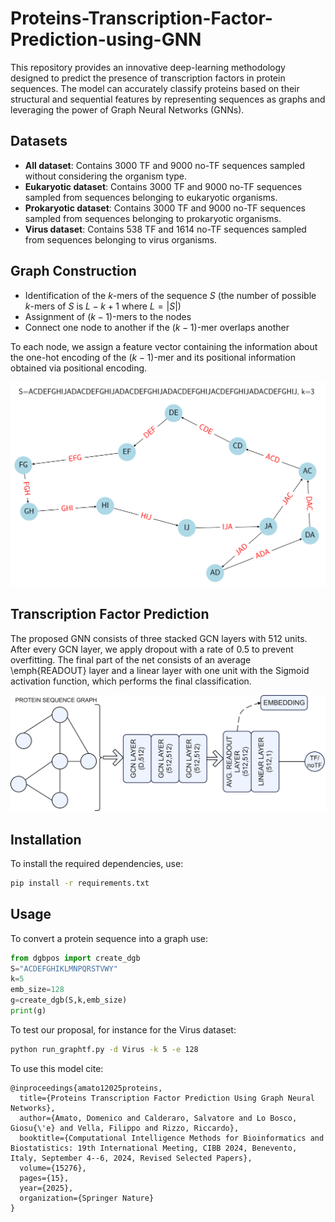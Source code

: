 # Proteins-Transcription-Factor-Prediction-using-GNN
This repository provides an innovative deep-learning methodology designed to predict the presence of transcription factors in protein sequences. The model can accurately classify proteins based on their structural and sequential features by representing sequences as graphs and leveraging the power of Graph Neural Networks (GNNs).

## Datasets

- **All dataset**: Contains 3000 TF and 9000 no-TF sequences sampled without considering the organism type.
- **Eukaryotic dataset**: Contains 3000 TF and 9000 no-TF sequences sampled from sequences belonging to eukaryotic organisms.
- **Prokaryotic dataset**: Contains 3000 TF and 9000 no-TF sequences sampled from sequences belonging to prokaryotic organisms.
- **Virus dataset**: Contains 538 TF and 1614 no-TF sequences sampled from sequences belonging to virus organisms.

## Graph Construction
- Identification of the $k$-mers of the sequence $S$ (the number of possible $k$-mers of $S$ is $L-k+1$ where $L = \lvert S \rvert$)
- Assignment of $(k-1)$-mers to the nodes
- Connect one node to another if the $(k-1)$-mer overlaps another

To each node, we assign a feature vector containing the information about the one-hot encoding of the $(k-1)$-mer and its positional information obtained via positional encoding. 

![GNN Architecture](images/example.png)

## Transcription Factor Prediction
The proposed GNN consists of three stacked GCN layers with 512 units. After every GCN layer, we apply dropout with a rate of 0.5 to prevent overfitting. The final part of the net consists of an average \emph{READOUT} layer and a linear layer with one unit with the Sigmoid activation function, which performs the final classification. 

![GNN Architecture](images/net.jpg)

## Installation

To install the required dependencies, use:

```bash
pip install -r requirements.txt
```
## Usage
To convert a protein sequence into a graph use:
```python
from dgbpos import create_dgb
S="ACDEFGHIKLMNPQRSTVWY"
k=5
emb_size=128
g=create_dgb(S,k,emb_size)
print(g)
```
To test our proposal, for instance for the Virus dataset:
```bash
python run_graphtf.py -d Virus -k 5 -e 128
```

To use this model cite:
```
@inproceedings{amato12025proteins,
  title={Proteins Transcription Factor Prediction Using Graph Neural Networks},
  author={Amato, Domenico and Calderaro, Salvatore and Lo Bosco, Giosu{\'e} and Vella, Filippo and Rizzo, Riccardo},
  booktitle={Computational Intelligence Methods for Bioinformatics and Biostatistics: 19th International Meeting, CIBB 2024, Benevento, Italy, September 4--6, 2024, Revised Selected Papers},
  volume={15276},
  pages={15},
  year={2025},
  organization={Springer Nature}
}
```
